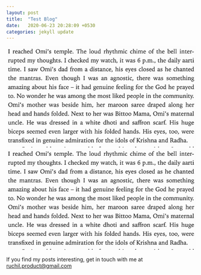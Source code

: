 ```yaml
---
layout: post
title:  "Test Blog"
date:   2020-06-23 20:28:09 +0530
categories: jekyll update
---
```



![Test Image](https://github.com/23Ruchil/Blog/blob/gh-pages/_site/assets/agnostic.png)
<img src="https://github.com/23Ruchil/Blog/blob/gh-pages/_site/assets/agnostic.PNG" width="800" />


If you find my posts interesting, get in touch with me at ruchil.product@gmail.com

